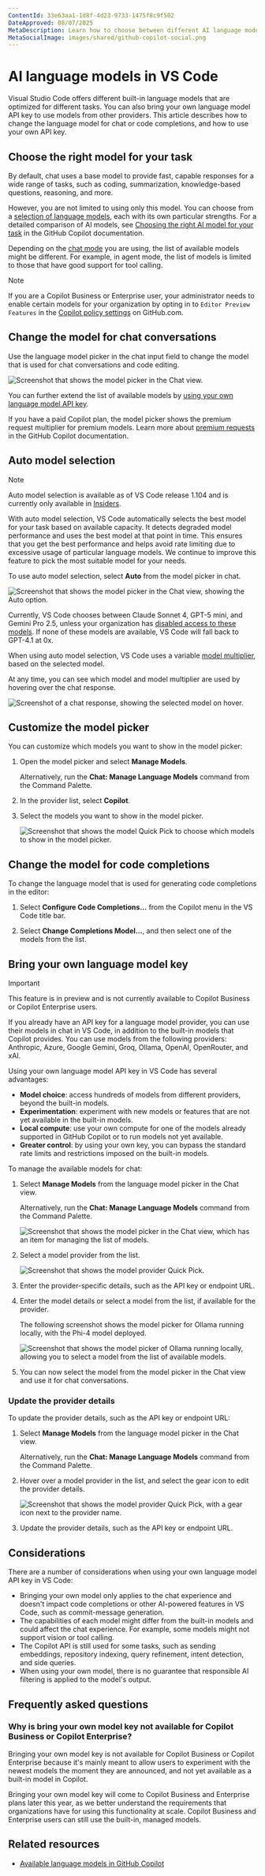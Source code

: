 ```yaml
---
ContentId: 33e63aa1-1d8f-4d23-9733-1475f8c9f502
DateApproved: 08/07/2025
MetaDescription: Learn how to choose between different AI language models and how to use your own language model API key in Visual Studio Code.
MetaSocialImage: images/shared/github-copilot-social.png
---
```

# AI language models in VS Code

Visual Studio Code offers different built-in language models that are optimized for different tasks. You can also bring your own language model API key to use models from other providers. This article describes how to change the language model for chat or code completions, and how to use your own API key.

## Choose the right model for your task

By default, chat uses a base model to provide fast, capable responses for a wide range of tasks, such as coding, summarization, knowledge-based questions, reasoning, and more.

However, you are not limited to using only this model. You can choose from a [selection of language models](https://docs.github.com/en/copilot/using-github-copilot/ai-models/changing-the-ai-model-for-copilot-chat#ai-models-for-copilot-chat-1), each with its own particular strengths. For a detailed comparison of AI models, see [Choosing the right AI model for your task](https://docs.github.com/en/copilot/using-github-copilot/ai-models/choosing-the-right-ai-model-for-your-task) in the GitHub Copilot documentation.

Depending on the [chat mode](/docs/copilot/chat/chat-modes.md) you are using, the list of available models might be different. For example, in agent mode, the list of models is limited to those that have good support for tool calling.

> [!NOTE]
> If you are a Copilot Business or Enterprise user, your administrator needs to enable certain models for your organization by opting in to `Editor Preview Features` in the [Copilot policy settings](https://docs.github.com/en/enterprise-cloud@latest/copilot/managing-copilot/managing-github-copilot-in-your-organization/managing-policies-for-copilot-in-your-organization#enabling-copilot-features-in-your-organization) on GitHub.com.

## Change the model for chat conversations

Use the language model picker in the chat input field to change the model that is used for chat conversations and code editing.

![Screenshot that shows the model picker in the Chat view.](images/language-models/model-dropdown-change-model.png)

You can further extend the list of available models by [using your own language model API key](#bring-your-own-language-model-key).

If you have a paid Copilot plan, the model picker shows the premium request multiplier for premium models. Learn more about [premium requests](https://docs.github.com/en/copilot/managing-copilot/monitoring-usage-and-entitlements/about-premium-requests#premium-requests) in the GitHub Copilot documentation.

## Auto model selection

> [!NOTE]
> Auto model selection is available as of VS Code release 1.104 and is currently only available in [Insiders](https://code.visualstudio.com/insiders/).

With auto model selection, VS Code automatically selects the best model for your task based on available capacity. It detects degraded model performance and uses the best model at that point in time. This ensures that you get the best performance and helps avoid rate limiting due to excessive usage of particular language models. We continue to improve this feature to pick the most suitable model for your needs.

To use auto model selection, select **Auto** from the model picker in chat.

![Screenshot that shows the model picker in the Chat view, showing the Auto option.](images/language-models/model-dropdown-auto.png)

Currently, VS Code chooses between Claude Sonnet 4, GPT-5 mini, and Gemini Pro 2.5, unless your organization has [disabled access to these models](https://docs.github.com/en/copilot/how-tos/use-ai-models/configure-access-to-ai-models). If none of these models are available, VS Code will fall back to GPT-4.1 at 0x.

When using auto model selection, VS Code uses a variable [model multiplier](https://docs.github.com/en/copilot/concepts/billing/copilot-requests#model-multipliers), based on the selected model.

At any time, you can see which model and model multiplier are used by hovering over the chat response.

![Screenshot of a chat response, showing the selected model on hover.](images/language-models/chat-response-selected-model.png)

## Customize the model picker

You can customize which models you want to show in the model picker:

1. Open the model picker and select **Manage Models**.

    Alternatively, run the **Chat: Manage Language Models** command from the Command Palette.

1. In the provider list, select **Copilot**.

1. Select the models you want to show in the model picker.

   ![Screenshot that shows the model Quick Pick to choose which models to show in the model picker.](images/language-models/model-picker-choose-models.png)

## Change the model for code completions

To change the language model that is used for generating code completions in the editor:

1. Select **Configure Code Completions...** from the Copilot menu in the VS Code title bar.

1. Select **Change Completions Model...**, and then select one of the models from the list.

## Bring your own language model key

> [!IMPORTANT]
> This feature is in preview and is not currently available to Copilot Business or Copilot Enterprise users.

If you already have an API key for a language model provider, you can use their models in chat in VS Code, in addition to the built-in models that Copilot provides. You can use models from the following providers: Anthropic, Azure, Google Gemini, Groq, Ollama, OpenAI, OpenRouter, and xAI.

Using your own language model API key in VS Code has several advantages:

- **Model choice**: access hundreds of models from different providers, beyond the built-in models.
- **Experimentation**: experiment with new models or features that are not yet available in the built-in models.
- **Local compute**: use your own compute for one of the models already supported in GitHub Copilot or to run models not yet available.
- **Greater control**: by using your own key, you can bypass the standard rate limits and restrictions imposed on the built-in models.

To manage the available models for chat:

1. Select **Manage Models** from the language model picker in the Chat view.

    Alternatively, run the **Chat: Manage Language Models** command from the Command Palette.

    ![Screenshot that shows the model picker in the Chat view, which has an item for managing the list of models.](images/language-models/model-dropdown-change-model.png)

1. Select a model provider from the list.

    ![Screenshot that shows the model provider Quick Pick.](images/language-models/model-provider-quick-pick.png)

1. Enter the provider-specific details, such as the API key or endpoint URL.

1. Enter the model details or select a model from the list, if available for the provider.

    The following screenshot shows the model picker for Ollama running locally, with the Phi-4 model deployed.

    ![Screenshot that shows the model picker of Ollama running locally, allowing you to select a model from the list of available models.](images/language-models/ollama-installed-models-quick-pick.png)

1. You can now select the model from the model picker in the Chat view and use it for chat conversations.

### Update the provider details

To update the provider details, such as the API key or endpoint URL:

1. Select **Manage Models** from the language model picker in the Chat view.

   Alternatively, run the **Chat: Manage Language Models** command from the Command Palette.

1. Hover over a model provider in the list, and select the gear icon to edit the provider details.

   ![Screenshot that shows the model provider Quick Pick, with a gear icon next to the provider name.](images/language-models/reconfigure-model-provider.png)

1. Update the provider details, such as the API key or endpoint URL.

## Considerations

There are a number of considerations when using your own language model API key in VS Code:

- Bringing your own model only applies to the chat experience and doesn't impact code completions or other AI-powered features in VS Code, such as commit-message generation.
- The capabilities of each model might differ from the built-in models and could affect the chat experience. For example, some models might not support vision or tool calling.
- The Copilot API is still used for some tasks, such as sending embeddings, repository indexing, query refinement, intent detection, and side queries.
- When using your own model, there is no guarantee that responsible AI filtering is applied to the model's output.

## Frequently asked questions

### Why is bring your own model key not available for Copilot Business or Copilot Enterprise?

Bringing your own model key is not available for Copilot Business or Copilot Enterprise because it's mainly meant to allow users to experiment with the newest models the moment they are announced, and not yet available as a built-in model in Copilot.

Bringing your own model key will come to Copilot Business and Enterprise plans later this year, as we better understand the requirements that organizations have for using this functionality at scale. Copilot Business and Enterprise users can still use the built-in, managed models.

## Related resources

- [Available language models in GitHub Copilot](https://docs.github.com/en/copilot/using-github-copilot/ai-models/changing-the-ai-model-for-copilot-chat?tool=vscode)
